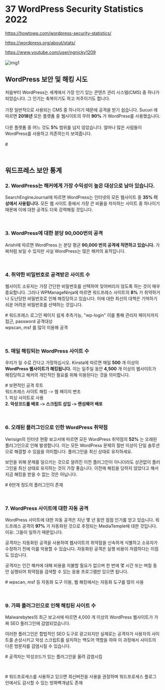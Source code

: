 # 37 WordPress Security Statistics 2022
https://howtowp.com/wordpress-security-statistics/

https://wordpress.org/about/stats/

https://www.youtube.com/user/ngnicky1209
<br><br>
![img1]("../../../img/37-WordPress-security-statistics-1.png")
<br>
<h2>WordPress 보안 및 해킹 시도</h2>
<p>처음부터 WordPress는 세계에서 가장 인기 있는 콘텐츠 관리 시스템(CMS) 중 하나가 되었습니다. 그 인기는 축복이기도 하고 저주이기도 합니다. 
<br><br>
가장 일반적으로 사용되는 CMS 중 하나이기 때문에 공격을 받기 쉽습니다. Sucuri 에 따르면 <strong>2018년</strong> 모든 플랫폼 중 웹사이트의 무려 <strong>90%</strong> 가 WordPress를 사용했습니다.
<br><br>
다른 플랫폼 중 어느 것도 <strong>5%</strong> 범위를 넘지 않았습니다. 얼마나 많은 사람들이 WordPress를 사용하고 의존하는지 보여줍니다.
<br><br>
# </p>
<br>
<h2>워드프레스 보안 통계</h2>
<h3>2. WordPress는 해커에게 가장 수익성이 높은 대상으로 남아 있습니다.</h3>
<p>SearchEngineJournal에 따르면 WordPress는 인터넷의 모든 웹사이트 중 <strong>35% 이상에서 사용됩니다.</strong> 모든 웹 사이트 중에서 가장 큰 비율을 차지하는 사이트 중 하나이기 때문에 이에 대한 공격도 더욱 강력해질 것입니다.</p>
<br>
<h3>3. WordPress에 대한 분당 90,000번의 공격</h3>
<p>Arishi에 따르면 WordPress 는 분당 평균 <strong>90,000 번의 공격에 직면하고 있습니다.</strong> 가짜처럼 보일 수 있지만 사실 WordPress는 많은 해커의 표적입니다.</p>
<br>
<h3>4. 취약한 비밀번호로 공격받은 사이트 수</h3>
<p>웹사이트 소유자는 가장 간단한 비밀번호를 선택하여 잊어버리지 않도록 하는 것이 매우 중요합니다. 그러나 WPManageNinja에 따르면 워드프레스 사이트의 <strong>8%</strong> 가 취약하거나 도난당한 비밀번호로 인해 해킹당하고 있습니다. 이에 대한 최선의 대책은 기억하기 쉬운 어려운 비밀번호를 선택하는 것입니다.</p>
<p># 워드프레스 로그인 페이지 쉽게 추측가능, "wp-login" 이를 통해 관리자 페이지까지 접근, password 공격대상
<br>
wpscan, msf 를 많이 이용해 공격</p>
<br>
<h3>5. 매일 해킹되는 WordPress 사이트 수</h3>
<p>우리가 일 수로 간다고 가정하십시오. Kinsta에 따르면 매일 <strong>500</strong> 개 이상의 <strong>WordPress 웹사이트가 해킹됩니다.</strong> 이는 일주일 동안 <strong>4,500</strong> 개 이상의 웹사이트가 해킹당하고 해커의 개인적인 필요를 위해 이용된다는 것을 의미합니다. </p>
<p># 보편적인 공격 루트
<br>
워드프레스 사이트 해킹 -> 웹 페이지 변조
<br>
1. 피싱 사이트로 사용
<br>
<strong>2. 악성코드를 배포 -> 스크립트 삽입 -> 랜섬웨어 배포</strong></p>
<br>
<h3>6. 오래된 플러그인으로 인한 WordPress 취약점</h3>
<p>Verisign의 인터넷 현황 보고서에 따르면 모든 WordPress 취약점의 <strong>52%</strong> 는 오래된 플러그인으로 인해 발생합니다. 이는 모든 WordPress 문제의 절반 이상이 단일 솔루션으로 해결할 수 있음을 의미합니다. 플러그인을 최신 상태로 유지하세요.

보안을 위해 문제를 일으키는 것으로 알려진 이전 플러그인이 아니더라도 상관없이 플러그인을 최신 상태로 유지하는 것이 가장 좋습니다. 이전에 해킹을 당하지 않았다고 해서 지금 해킹을 받을 수 없는 것은 아닙니다.</p>
<p># 6만개 정도의 플러그인이 존재</p>
<br>
<h3>7. WordPress 사이트에 대한 자동 공격</h3>
<p>WordPress 사이트에 대한 자동 공격은 지난 몇 년 동안 점점 인기를 얻고 있습니다. 워드프레스 공격의 <strong>97%</strong> 가 자동화된 것으로 추정되는 MediaTemple에 대한 것입니다. 이유: 그들이 일하기 때문입니다. 

공격자는 자동화된 공격을 사용하여 웹사이트의 취약점을 신속하게 식별하고 소유자가 수정하기 전에 이를 악용할 수 있습니다. 자동화된 공격은 실행 비용이 저렴하다는 이점도 있습니다. 

공격자는 인간 해커에 대해 비용을 지불할 필요가 없으며 한 번에 몇 시간 또는 며칠 동안 실행되어 취약점을 검색할 수 있는 응용 프로그램만 있으면 됩니다.</p>
<p># wpscan, msf 등 자동화 도구 이용, 웹 해킹에서는 자동화 도구를 많이 사용</p>
<br>
<h3>9. 가짜 플러그인으로 인해 해킹된 사이트 수</h3>
<p>Malwarebytes의 최근 보고서에 따르면 4,000 개 이상의 WordPress 웹사이트가 가짜 SEO 플러그인에 감염되었습니다. 

이러한 플러그인은 합법적인 SEO 도구로 광고되지만 실제로는 공격자가 사용자의 사이트를 손상시키고 악성 스크립트를 설치하는 백도어 역할을 하여 이 과정에서 사이트의 다른 방문자를 감염시킬 수 있습니다.</p>
<p># 공격자는 악성코드가 있는 플러그인을 올려 감염시킴</p>
<br>
<p># 워드프로세스를 사용하고 있으면 최신버전을 사용을 권장하며 워드프로세스 플로그인에서도 감시할 수 있는 방화벽개념도 존재
<!-- <br><br><br><br><br><br><br><br><br><br>
<p>
1. 워드프레스는 가장 공격을 많이 받은 CMS입니다.
<br>
2. 워드프레스는 해커들에게 가장 수익성이 높은 표적으로 남아 있습니다.
<br>
3. WordPress에 대한 분당 90,000번의 공격
<br>
4. 취약한 비밀번호로 인한 공격 사이트 수
<br>
5. 매일 해킹되는 워드프레스 사이트 수
<br>
6. 오래된 플러그인으로 인한 WordPress 취약점
<br>
7. WordPress 사이트에 대한 자동 공격
<br>
8. WordPress는 가장 취약한 CMS입니다.
<br>
9.  가짜 플러그인으로 인한 해킹 사이트 수
<br>
10. 악용 시도를 차단하는 Wordfence
<br>
11. Wordfence에서 악성 로그인 시도 발견
<br>
12. WordPress에 대한 최악의 공격
<br>
13. 수년간 랜섬웨어의 성장
<br>
14. 워드프레스 웹사이트 해킹의 주요 전술
<br>
15. 웹사이트 해킹에 필요한 평균 시간
<br>
16. 크로스 사이트 스크립팅으로 인한 사이버 공격 
<br>
17. 전자 상거래 상점에 대한 사이버 공격
<br>
18. 지난해 기록된 위반사항
<br>
19. 웹사이트에서 최신 버전의 워드프레스를 사용 중입니다.
<br>
20. WordPress에서 가장 많이 해킹된 플러그인
<br>
21. WordPress 핵심 취약점이 포함된 WPScan 데이터베이스
<br>
22. Akismet에서 차단한 스팸 댓글 수
<br>
23. Wordfence가 감지한 Gutenberg 템플릿 취약점
<br>
24. 해커의 표적이 되는 중소기업
<br>
25. 사이버 공격으로 폐업하는 기업
<br>
26. 데이터 유출의 평균 비용
<br>
27. 데이터 유출로 인한 중소기업 비용
<br>
28. 사이버 공격을 받는 중소기업
<br>
29. 중소기업에 대한 사이버 공격의 비율
<br>
30. 사이버 공격의 영향을 받는 중소기업
<br>
31. 중소기업에 대한 가장 일반적인 유형의 공격
<br>
32. 랜섬웨어 공격 해결에 필요한 시간
<br>
33. 랜섬웨어로 폐업하는 중소기업
<br>
34. 중소기업의 평균 다운타임 비용
<br>
35. 매일 만들어지는 악성코드
<br>
36. 호스팅으로 인한 웹사이트 해킹
<br>
37. 테마로 인한 웹사이트 해킹</p> -->